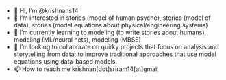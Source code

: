 - 👋 Hi, I’m @krishnans14
- 👀 I’m interested in stories (model of human psyche), stories (model of data), stories (model equations about physical/engineering systems)
- 🌱 I’m currently learning to modeling (to write stories about humans), modeling (ML/neural nets), modeling (MBSE)
- 💞️ I’m looking to collaborate on quirky projects that focus on analysis and storytelling from data; to improve traditional approaches that use model equations using data-based models.
- 📫 How to reach me krishnan[dot]sriram14[at]gmail

<!---
krishnans14/krishnans14 is a ✨ special ✨ repository because its `README.md` (this file) appears on your GitHub profile.
You can click the Preview link to take a look at your changes.
--->
